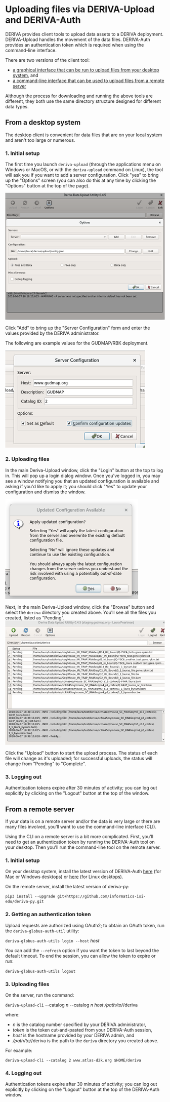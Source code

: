 # Uploading files via DERIVA-Upload and DERIVA-Auth

DERIVA provides client tools to upload data assets to a DERIVA deployment. DERIVA-Upload handles the movement of the data files. DERIVA-Auth provides an authentication token which is required when using the command-line interface.

There are two versions of the client tool: 
* [a graphical interface that can be run to upload files from your desktop system](#from-a-desktop-system), and 
* [a command-line interface that can be used to upload files from a remote server](#from-a-remote-server)

Although the process for downloading and running the above tools are different, they both use the same directory structure designed for different data types. 

## From a desktop system

The desktop client is convenient for data files that are on your local system and aren't too large or numerous.

### 1. Initial setup

The first time you launch `deriva-upload` (through the applications menu on Windows or MacOS, or with the `deriva-upload` command on Linux), the tool will ask you if you want to add a server configuration. Click "yes" to bring up the "Options" screen (you can also do this at any time by clicking the "Options" button at the top of the page).

![Initial server configuration window](images/server-config.blank.png)

Click "Add" to bring up the "Server Configuration" form and enter the values provided by the DERIVA administrator.

The following are example values for the GUDMAP/RBK deployment.

![Server configuration window](images/server-config.gudmap.png)

### 2. Uploading files

In the main Deriva-Upload window, click the "Login" button at the top to log in. This will pop up a login dialog window. Once you've logged in, you may see a window notifying you that an updated configuration is available and asking if you'd like to apply it; you should click "Yes" to update your configuration and dismiss the window.

![Configuration update window](images/update-config.png)


Next, in the main Deriva-Upload window, click the "Browse" button and select the `deriva` directory you created above. You'll see all the files you created, listed as "Pending".
![Before upload](images/pending.png)

Click the "Upload" button to start the upload process. The status of each file will change as it's uploaded; for successful uploads, the status will change from "Pending" to "Complete".

### 3. Logging out

Authentication tokens expire after 30 minutes of activity; you can log out explicitly by clicking on the "Logout" button at the top of the window.


## From a remote server

If your data is on a remote server and/or the data is very large or there are many files involved, you'll want to use the command-line interface (CLI).

Using the CLI on a remote server is a bit more complicated. First, you'll need to get an authentication token by running the DERIVA-Auth tool on your desktop. Then you'll run the command-line tool on the remote server.

### 1. Initial setup

On your desktop system, install the latest version of DERIVA-Auth [here](https://github.com/informatics-isi-edu/deriva-qt/releases) (for Mac or Windows desktops) or [here](https://github.com/informatics-isi-edu/deriva-qt) (for Linux desktops).

On the remote server, install the latest version of deriva-py:
```
pip3 install --upgrade git+https://github.com/informatics-isi-edu/deriva-py.git
```

### 2. Getting an authentication token

Upload requests are authorized using OAuth2; to obtain an OAuth token, run the `deriva-globus-auth-util` utility:

`deriva-globus-auth-utils login --host` _host_

You can add the `--refresh` option if you want the token to last beyond the default timeout. To end the session, you can allow the token to expire or run:

`deriva-globus-auth-utils logout`

### 3. Uploading files

On the server, run the command:

`deriva-upload-cli` --catalog _n_ --catalog _n_ _host_ _/path/to/_/deriva

where:

* _n_ is the catalog number specified by your DERIVA administrator,
* _token_ is the token cut-and-pasted from your DERIVA-Auth session, 
* _host_ is the hostname provided by your DERIVA admin, and 
* _/path/to/_/deriva is the path to the `deriva` directory you created above. 

For example:
```
deriva-upload-cli --catalog 2 www.atlas-d2k.org $HOME/deriva
```

### 4. Logging out

Authentication tokens expire after 30 minutes of activity; you can log out explicitly by clicking on the "Logout" button at the top of the DERIVA-Auth window.









